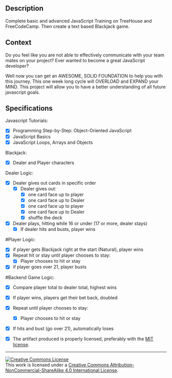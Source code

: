 ## Description

Complete basic and advanced JavaScript Training on TreeHouse and FreeCodeCamp.
Then create a text based Blackjack game.

## Context

Do you feel like you are not able to effectively communicate with your team mates on your project? Ever wanted to become a great JavaScript developer?

Well now you can get an AWESOME, SOLID FOUNDATION to help you with this journey. This one week long cycle will OVERLOAD and EXPAND your MIND. This project will allow you to have a better understanding of all future javascript goals.

## Specifications

Javascript Tutorials:
- [x] Programming Step-by-Step: Object-Oriented JavaScript
- [x] JavaScript Basics
- [x] JavaScript Loops, Arrays and Objects

Blackjack:
- [x] Dealer and Player characters

Dealer Logic:
- [x] Dealer gives out cards in specific order
     - [x] Dealer gives out:
       - [x] one card face up to player
       - [x] one card face up to Dealer
       - [x] one card face up to player
       - [x] one card face up to Dealer
       - [x] shuffle the deck
- [x] Dealer plays, hitting while 16 or under (17 or more, dealer stays)
  - [x] If dealer hits and busts, player wins  

#Player Logic:
- [x] if player gets Blackjack right at the start (Natural), player wins
- [x] Repeat hit or stay until player chooses to stay:
  - [x] Player chooses to hit or stay
- [x] if player goes over 21, player busts

#Backend Game Logic:
- [x] Compare player total to dealer total, highest wins
 - [x] If player wins, players get their bet back, doubled

- [x] Repeat until player chooses to stay:
  - [x] Player chooses to hit or stay
 - [x] If hits and bust (go over 21), automatically loses


- [x] The artifact produced is properly licensed, preferably with the [MIT license][mit-license].

---

<!-- LICENSE -->

<a rel="license" href="http://creativecommons.org/licenses/by-nc-sa/4.0/"><img alt="Creative Commons License" style="border-width:0" src="https://i.creativecommons.org/l/by-nc-sa/4.0/80x15.png" /></a>
<br />This work is licensed under a <a rel="license" href="http://creativecommons.org/licenses/by-nc-sa/4.0/">Creative Commons Attribution-NonCommercial-ShareAlike 4.0 International License</a>.

[mit-license]: https://opensource.org/licenses/MIT
